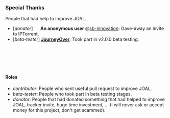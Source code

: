 ### Special Thanks
People that had help to improve JOAL.

- [*donator*]&nbsp;&nbsp;&nbsp;&nbsp;&nbsp; **An anonymous user** @[sb-innovation](**http://www.sb-innovation.de**): Gave-away an invite to IPTorrent.
- [*beta-tester*] [**JourneyOver**](https://github.com/JourneyOver): Took part in v2.0.0 beta testing.


<br/><br/><br/><br/>
#### Roles
- *contributor*: People who sent useful pull request to improve JOAL.
- *beta-tester*: People who took part in beta testing stages.
- *donator*: People that had donated something that had helped to improve JOAL, tracker invite, huge time investment, ... (I will never ask or accept money for this project, don't get scammed).
